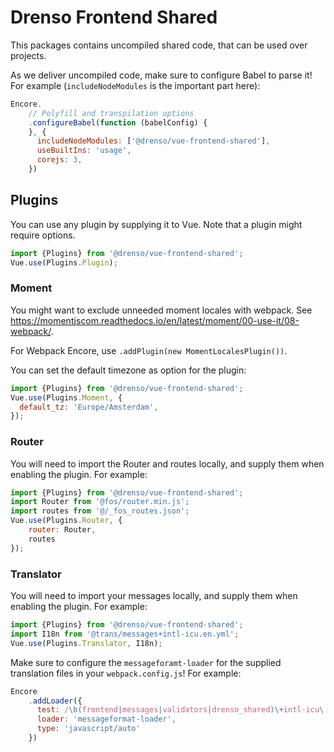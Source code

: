 # Drenso Frontend Shared

This packages contains uncompiled shared code, that can be used over projects.

As we deliver uncompiled code, make sure to configure Babel to parse it!
For example (`includeNodeModules` is the important part here):

```.js
Encore.
    // Polyfill and transpilation options
    .configureBabel(function (babelConfig) {
    }, {
      includeNodeModules: ['@drenso/vue-frontend-shared'],
      useBuiltIns: 'usage',
      corejs: 3,
    })
```

## Plugins

You can use any plugin by supplying it to Vue. Note that a plugin might require options.

```js
import {Plugins} from '@drenso/vue-frontend-shared';
Vue.use(Plugins.Plugin);
```

### Moment

You might want to exclude unneeded moment locales with webpack.
See https://momentjscom.readthedocs.io/en/latest/moment/00-use-it/08-webpack/.

For Webpack Encore, use `.addPlugin(new MomentLocalesPlugin())`.

You can set the default timezone as option for the plugin:

```js
import {Plugins} from '@drenso/vue-frontend-shared';
Vue.use(Plugins.Moment, {
  default_tz: 'Europe/Amsterdam',
});
```

### Router

You will need to import the Router and routes locally, and supply them when enabling the plugin.
For example:

```js
import {Plugins} from '@drenso/vue-frontend-shared';
import Router from '@fos/router.min.js';
import routes from '@/_fos_routes.json';
Vue.use(Plugins.Router, {
    router: Router,
    routes
});
```

### Translator

You will need to import your messages locally, and supply them when enabling the plugin.
For example:

```js
import {Plugins} from '@drenso/vue-frontend-shared';
import I18n from '@trans/messages+intl-icu.en.yml';
Vue.use(Plugins.Translator, I18n);
```

Make sure to configure the `messageforamt-loader` for the supplied translation files in your `webpack.config.js`!
For example:

```js
Encore
    .addLoader({
      test: /\b(frontend|messages|validators|drenso_shared)\+intl-icu\.(.+)\.yml$/,
      loader: 'messageformat-loader',
      type: 'javascript/auto'
    })
```
